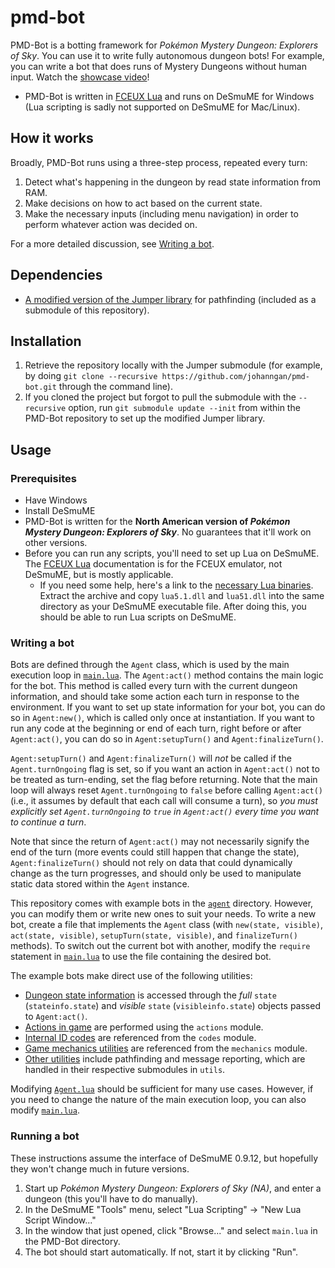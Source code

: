 # pmd-bot
PMD-Bot is a botting framework for _Pokémon Mystery Dungeon: Explorers of Sky_. You can use it to write fully autonomous dungeon bots! For example, you can write a bot that does runs of Mystery Dungeons without human input. Watch the [showcase video](https://www.youtube.com/watch?v=DqSmy8Cc5Ms)!

- PMD-Bot is written in [FCEUX Lua](https://tasvideos.github.io/fceux/web/help/fceux.html?LuaScripting.html) and runs on DeSmuME for Windows (Lua scripting is sadly not supported on DeSmuME for Mac/Linux).

## How it works
Broadly, PMD-Bot runs using a three-step process, repeated every turn:

1. Detect what's happening in the dungeon by read state information from RAM.
2. Make decisions on how to act based on the current state.
3. Make the necessary inputs (including menu navigation) in order to perform whatever action was decided on.

For a more detailed discussion, see [Writing a bot](#writing-a-bot).

## Dependencies
- [A modified version of the Jumper library](https://github.com/johanngan/Jumper) for pathfinding (included as a submodule of this repository).

## Installation
1. Retrieve the repository locally with the Jumper submodule (for example, by doing `git clone --recursive https://github.com/johanngan/pmd-bot.git` through the command line).
2. If you cloned the project but forgot to pull the submodule with the `--recursive` option, run `git submodule update --init` from within the PMD-Bot repository to set up the modified Jumper library.

## Usage
### Prerequisites
- Have Windows
- Install DeSmuME
- PMD-Bot is written for the **North American version of _Pokémon Mystery Dungeon: Explorers of Sky_**. No guarantees that it'll work on other versions.
- Before you can run any scripts, you'll need to set up Lua on DeSmuME. The [FCEUX Lua](https://tasvideos.github.io/fceux/web/help/fceux.html?LuaScripting.html) documentation is for the FCEUX emulator, not DeSmuME, but is mostly applicable.
    - If you need some help, here's a link to the [necessary Lua binaries](https://sourceforge.net/projects/luabinaries/files/5.1.5/Tools%20Executables/lua-5.1.5_Win64_bin.zip/download). Extract the archive and copy `lua5.1.dll` and `lua51.dll` into the same directory as your DeSmuME executable file. After doing this, you should be able to run Lua scripts on DeSmuME.

### Writing a bot
Bots are defined through the `Agent` class, which is used by the main execution loop in [`main.lua`](main.lua). The `Agent:act()` method contains the main logic for the bot. This method is called every turn with the current dungeon information, and should take some action each turn in response to the environment. If you want to set up state information for your bot, you can do so in `Agent:new()`, which is called only once at instantiation. If you want to run any code at the beginning or end of each turn, right before or after `Agent:act()`, you can do so in `Agent:setupTurn()` and `Agent:finalizeTurn()`.

`Agent:setupTurn()` and `Agent:finalizeTurn()` will _not_ be called if the `Agent.turnOngoing` flag is set, so if you want an action in `Agent:act()` not to be treated as turn-ending, set the flag before returning. Note that the main loop will always reset `Agent.turnOngoing` to `false` before calling `Agent:act()` (i.e., it assumes by default that each call will consume a turn), so _you must explicitly set `Agent.turnOngoing` to `true` in `Agent:act()` every time you want to continue a turn_.

Note that since the return of `Agent:act()` may not necessarily signify the end of the turn (more events could still happen that change the state), `Agent:finalizeTurn()` should not rely on data that could dynamically change as the turn progresses, and should only be used to manipulate static data stored within the `Agent` instance.

This repository comes with example bots in the [`agent`](agent) directory. However, you can modify them or write new ones to suit your needs. To write a new bot, create a file that implements the `Agent` class (with `new(state, visible)`, `act(state, visible)`, `setupTurn(state, visible)`, and `finalizeTurn()` methods). To switch out the current bot with another, modify the `require` statement in [`main.lua`](main.lua) to use the file containing the desired bot.

The example bots make direct use of the following utilities:

- [Dungeon state information](dynamicinfo) is accessed through the _full_ `state` (`stateinfo.state`) and _visible_ `state` (`visibleinfo.state`) objects passed to `Agent:act()`.
- [Actions in game](actions) are performed using the `actions` module.
- [Internal ID codes](codes) are referenced from the `codes` module.
- [Game mechanics utilities](mechanics) are referenced from the `mechanics` module.
- [Other utilities](utils) include pathfinding and message reporting, which are handled in their respective submodules in `utils`.

Modifying [`Agent.lua`](agent/Agent.lua) should be sufficient for many use cases. However, if you need to change the nature of the main execution loop, you can also modify [`main.lua`](main.lua).

### Running a bot
These instructions assume the interface of DeSmuME 0.9.12, but hopefully they won't change much in future versions.

1. Start up _Pokémon Mystery Dungeon: Explorers of Sky (NA)_, and enter a dungeon (this you'll have to do manually).
2. In the DeSmuME "Tools" menu, select "Lua Scripting" -> "New Lua Script Window..."
3. In the window that just opened, click "Browse..." and select `main.lua` in the PMD-Bot directory.
4. The bot should start automatically. If not, start it by clicking "Run".
